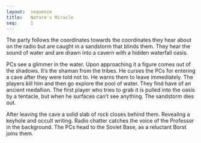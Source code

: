 ```yaml
---
layout:  sequence
title:   Nature's Miracle
seq:     1
---
```



The party follows the coordinates towards the coordinates they hear about on the radio but are caught in a sandstorm that blinds them.
They hear the sound of water and are drawn into a cavern with a hidden waterfall oasis.

PCs see a glimmer in the water. Upon approaching it a figure comes out of the shadows.
It’s the shaman from the tribes.
He curses the PCs for entering a cave after they were told not to.
He warns them to leave immediately.
The players kill him and then go explore the pool of water.
They find have of an ancient medallion. The first player who tries to grab it is pulled into the oasis by a tentacle,
but when he surfaces can’t see anything.
The sandstorm dies out.

After leaving the cave a solid slab of rock closes behind them.
Revealing a keyhole and occult writing.
Radio chatter catches the voice of the Professor in the background.
The PCs head to the Soviet Base, as a reluctant Borst joins them.

